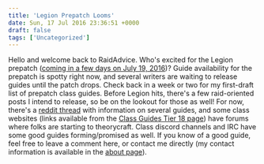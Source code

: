 ```yaml
---
title: 'Legion Prepatch Looms'
date: Sun, 17 Jul 2016 23:36:51 +0000
draft: false
tags: ['Uncategorized']
---
```


Hello and welcome back to RaidAdvice. Who's excited for the Legion prepatch ([coming in a few days on July 19, 2016](http://us.battle.net/wow/en/blog/20176410/the-legion-pre-expansion-patch-arrives-july-19-7-15-2016))? Guide availability for the prepatch is spotty right now, and several writers are waiting to release guides until the patch drops. Check back in a week or two for my first-draft list of prepatch class guides. Before Legion hits, there's a few raid-oriented posts I intend to release, so be on the lookout for those as well! For now, there's a [reddit thread](https://www.reddit.com/r/CompetitiveWoW/comments/4t1wqx/class_guides_for_patch_70/) with information on several guides, and some class websites (links available from the [Class Guides Tier 18 page](http://raidadvice.com/class-guides-tier-18/)) have forums where folks are starting to theorycraft. Class discord channels and IRC have some good guides forming/promised as well. If you know of a good guide, feel free to leave a comment here, or contact me directly (my contact information is available in the [about page](http://raidadvice.com/about/)).